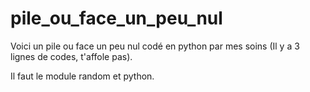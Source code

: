 # pile_ou_face_un_peu_nul
Voici un pile ou face un peu nul codé en python par mes soins (Il y a 3 lignes de codes, t'affole pas).

Il faut le module random et python.
